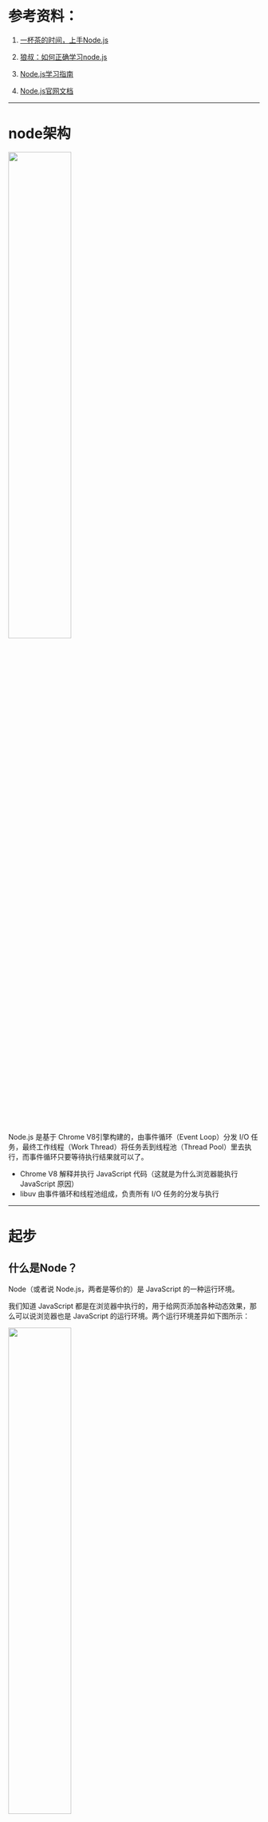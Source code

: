 # 参考资料：
1. [一杯茶的时间，上手Node.js](https://zhuanlan.zhihu.com/p/97413574)

2. [狼叔：如何正确学习node.js](https://cnodejs.org/topic/5ab3166be7b166bb7b9eccf7)

2. [Node.js学习指南](https://blog.poetries.top/node-learning-notes/notes/base/01-%E7%8E%AF%E5%A2%83%E6%90%AD%E5%BB%BA.html#%E8%AE%A4%E8%AF%86-node-js)

3. [Node.js官网文档](http://nodejs.cn/learn/introduction-to-nodejs)
---
# node架构
<img src='./picture/Node-学习笔记.assets/node.png' width=50%>

Node.js 是基于 Chrome V8引擎构建的，由事件循环（Event Loop）分发 I/O 任务，最终工作线程（Work Thread）将任务丢到线程池（Thread Pool）里去执行，而事件循环只要等待执行结果就可以了。
- Chrome V8 解释并执行 JavaScript 代码（这就是为什么浏览器能执行 JavaScript 原因）
- libuv 由事件循环和线程池组成，负责所有 I/O 任务的分发与执行
---
# 起步
## 什么是Node？
Node（或者说 Node.js，两者是等价的）是 JavaScript 的一种运行环境。

我们知道 JavaScript 都是在浏览器中执行的，用于给网页添加各种动态效果，那么可以说浏览器也是 JavaScript 的运行环境。两个运行环境差异如下图所示：

<img src='./picture/Node-学习笔记.assets/Node-and-JS-run-env.png' width=50%>


两个运行环境共同包含了 ECMAScript，也就是剥离了所有运行环境的 JavaScript 语言标准本身。

浏览器端 JavaScript 还包括了：BOM(即浏览器Browser对象，包含Window对象、Navigator对象、Screen对象、History对象、Location对象、存储对象等)、DOM(即html的DOM)

Node.js 则是包括V8引擎(Chrome 浏览器中的JS引擎)。而 Node.js 则进一步将 V8 引擎加工成可以在任何操作系统中运行 JavaScript 的平台。

## 运行 Node 代码
运行 Node 代码通常有两种方式：
1. 在 REPL 中交互式输入和运行；

    <img src='./picture/Node-学习笔记.assets/REPL.png' width=50%>

2. 将代码写入 JS 文件，并用 Node 执行。
创建test.js文件，里面代码内容为：`console.log('Hello World!');`
然后用 Node 解释器执行这个文件：
    ```
    $ node test.js
    Hello World!
    ```
    来对比一下，在浏览器和 Node 环境中执行这行代码有什么区别：
    - 在浏览器运行 console.log 调用了 BOM，实际上执行的是 `window.console.log('Hello World!')`
    - Node 首先在所处的操作系统中创建一个新的进程，然后向标准输出打印了指定的字符串， 实际上执行的是 `process.stdout.write('Hello World!\n')`

## Node全局对象
JavaScript在各个运行环境下的全局对象的比较：

<img src='./picture/Node-学习笔记.assets/js-global-object.jpeg' width=50%>

可以分为四类：
1. 浏览器专属，例如 `window、alert` 等等；
2. Node 专属，例如 `process、Buffer、__dirname、__filename` 等等；
3. 浏览器和 Node 共有，但是实现方式不同，例如 `console（第一节中已提到）、setTimeout、setInterval` 等；
4. 浏览器和 Node 共有，并且属于 ECMAScript 语言定义的一部分，例如 `Date、String、Promise` 等；

重点关注Node专属全局对象：

**procss**

process 全局对象可以说是 Node.js 的灵魂，它是管理当前 Node.js 进程状态的对象，提供了与操作系统的简单接口。可在Node REPL中查看process对象。它有以下属性：
- pid：进程编号
- env：系统环境变量
- argv：命令行执行此脚本时的输入参数
- platform：当前操作系统的平台
- exit：实现退出 Node.js 程序的函数，等

**Buffer**

Buffer 全局对象让 JavaScript 也能够轻松地处理二进制数据流，结合 Node 的流接口（Stream），能够实现高效的二进制文件处理。

**__filename 和 __dirname**

分别代表当前所运行 Node 脚本的文件路径和所在目录路径。

ps: __filename 和 __dirname 只能在 Node 脚本文件中使用，在 REPL 中是没有定义的。


**使用node全局对象**
```js
// test.js
setTimeout(() => {
  console.log('Hello World!');
}, 3000);

console.log('当前进程 ID', process.pid);
console.log('当前脚本路径', __filename);

const time = new Date();
console.log('当前时间', time.toLocaleString());
```
执行输出如下：（Hello World! 会延迟三秒输出）
```js
$ node timer.js
当前进程 ID 1961
当前脚本路径 /Users/wanwan/Desktop/test.js
当前时间 2022/5/7 下午5:56:15
Hello World!
```

在 setTimeout 等待的 3 秒内，程序并没有阻塞，而是继续向下执行，这就是 Node.js 的`异步非阻塞`!

## Node模块机制
在ES2015之前，js语言本身没有模块化的机制，构建复杂应用也没有统一的接口标准。人们通常使用一系列的`<script>` 标签来导入相应的模块（依赖），如下：
```js
<head>
  <script src="fileA.js"></script>
  <script src="fileB.js"></script>
</head>
```
这种方式会带来很多问题：
1. 导入的多个 JS 文件直接作用于全局命名空间，很容易产生命名冲突
2. 导入的 JS 文件之间不能相互访问
3. 导入的 script 无法被轻易去除或修改

因此，有几个常见的模块化规范被提出:
1. AMD（Asynchronous Module Definition）规范
2. `CommonJS规范`，Node.js 所实现的正是这一模块标准。`module.exports/require`
3. ES6 Module： `import/export`

> ps:​ 
> 
> – require 是运行时调用，因此 require 理论上可以运用在代码的任何地方；
>
> – import 是编译时调用，因此必须放在文件开头；

### Node 模块机制浅析
Node 模块可分为两大类：
- 核心模块：Node 提供的内置模块，在安装 Node 时已经被编译成二进制可执行文件
- 文件模块：用户编写的模块，可以是自己写的，也可以是通过 npm 安装的。

Node为了实现模块机制，引入了三个新的全局对象（Node专属）: `require、exports、modules`。

**require**
require 用于导入其他 Node 模块，其参数接受一个字符串代表模块的名称或路径，通常被称为模块标识符。具体有以下三种形式。
```js
// 直接写模块名称,导入内置库或第三方模块，node会通过module.paths找到目标模块
const os = require('os');
const express = require('express');

// 通过相对路径导入其他模块
const utils = require('./utils');

// 通过绝对路径导入其他模块
const utils = require('/home/xxx/MyProject/utils');
```

**exports**：可用exports导出模块内容供给外部使用

**module**
module对象有以下字段:

<img src='./picture/Node-学习笔记.assets/node-module.jpeg' width=70%>

* `id`：模块的唯一标识符，如果是被运行的主程序则为 `.`，如果是被导入的模块（则等同于此文件名（即下面的 filename 字段）
* `path`和`filename`：模块所在路径和文件名
* `exports`：模块所导出的内容，实际上之前的 exports 对象是指向 module.exports 的引用。
* `parent`和`children`：用于记录模块之间的导入关系
* `loaded`：模块是否被加载。只有 children 中列出的模块才会被加载。
* `paths`：这个就是 Node 搜索文件模块的路径列表，Node 会从第一个路径到最后一个路径依次搜索指定的 Node 模块，找到了则导入，找不到就会报错。
> 仔细观察会发现 Node 文件模块查找路径（module.paths）的方式其实是这样的：先找当前目录下的 node_modules，没有的话再找上一级目录的 node_modules，还没找到的话就一直向上找，直到根目录下的 node_modules。

ps：[exports、module.exports和export、export default的区别](https://segmentfault.com/a/1190000010426778)

**命令行开发：接受输入参数, 通过 process.argv 读取命令行参数**
有以下4个文件
```js
// info.js
const os = require('os');

function printProgramInfo() {
  console.log('当前用户', os.userInfo().username);
  console.log('当前进程 ID', process.pid);
  console.log('当前脚本路径', __filename);
}

module.exports = printProgramInfo;
```
```js
function getCurrentTime() {
  const time = new Date();
  return time.toLocaleString();
}

exports.getCurrentTime = getCurrentTime;
```
```js
const printProgramInfo = require('./info');
const datetime = require('./datetime');

// 读取命令行参数
const waitTime = Number(process.argv[3]);
const message = process.argv[5];

setTimeout(() => {
  console.log(message);
}, waitTime*1000);

printProgramInfo();
console.log('当前时间', datetime.getCurrentTime());
```
```js
console.log(process.argv);
```
在REPL中分别执行这两行命令：
1. `node args.js --time 5 --message "hi wanwan"`
<img src='./picture/Node-学习笔记.assets/args.png' width=50%>
2. `node timer.js --time 5 --message "hi wanwan"`，输出如下：
    ```
    当前用户 wanwan
    当前进程 ID 46631
    当前脚本路径 /Users/wanwan/Desktop/ node-test/info.js
    当前时间 2022/5/9 下午7:42:28
    hi wanwan
    ```
### npm
在前面timer.js 所在的文件夹运行`npm init`，会生成**package.json 文件**， 安装两个包，`npm install commander ora`
```
{
  "name": "test",
  "version": "1.0.0",
  "description": "a cool time",
  "main": "timer.js",
  "scripts": {
    "test": "echo \"Error: no test specified\" && exit 1"
  },
  "author": "wanwan",
  "license": "ISC",
  "dependencies": {
    "commander": "^9.2.0",
    "ora": "^6.1.0"
  }
}
```
**npm scripts，也就是 npm 脚本**
在 package.json 中有个字段叫 scripts，这个字段就定义了全部的 npm scripts。npm scripts分两大类：
1. 预定义脚本： test、start、install、publish 等等，直接通过 `npm scriptName` 运行，例如 npm test，所有预定义的脚本可查看[文档](https://docs.npmjs.com/cli/v8/using-npm/scripts)
2. 自定义脚本：需通过`npm run <scriptName>`运行

## 监听exit事件
回调函数和事件机制共同组成了 Node 的异步世界。
Node 中的事件都是通过 `events` 核心模块中的 `EventEmitter` 这个类实现的。该类包括两个最关键的方法：

* on：用来监听事件的发生
* emit：用来触发新的事件
```js
const EventEmitter = require('events').EventEmitter;
const emitter = new EventEmitter();

// 监听 connect 事件，注册回调函数
emitter.on('connect', function (username) {
  console.log(username + '已连接');
});

// 触发 connect 事件，并且加上一个参数（即上面的 username）
emitter.emit('connect', 'wanwan');
```

---


# 跟着官网文档学习

## 使用Node.js输出到命令行
Node.js 提供了 console 模块，该模块提供了大量非常有用的与命令行交互的方法。
它基本上与浏览器中的 console 对象相同。

**打印堆栈踪迹**
可以使用 console.trace() 实现：
```js
const function2 = () => console.trace()
const function1 = () => function2()
function1()
```
输出：
```
Trace
    at function2 (repl:1:33)
    at function1 (repl:1:25)
    at repl:1:1
    at ContextifyScript.Script.runInThisContext (vm.js:44:33)
    at REPLServer.defaultEval (repl.js:239:29)
    at bound (domain.js:301:14)
    at REPLServer.runBound [as eval] (domain.js:314:12)
    at REPLServer.onLine (repl.js:440:10)
    at emitOne (events.js:120:20)
    at REPLServer.emit (events.js:210:7)
```

**计算耗时**
```js
const doSomething = () => console.log('测试')
const measureDoingSomething = () => {
  console.time('doSomething()')
  //做点事，并测量所需的时间。
  doSomething()
  console.timeEnd('doSomething()')
}
measureDoingSomething()
```
输出
```
测试
doSomething(): 0.255ms
```
推荐包：`chalk`（着色）、`Progress`（进度条）
## 从命令行接收输入
可用readline模块来实现
```js
const readline = require('readline').createInterface({
  input: process.stdin,
  output: process.stdout
})

readline.question(`你叫什么名字?`, name => {
  console.log(`你好 ${name}!`)
  readline.close()
})
```
推荐包：`Inquirer.js`

## npx包运行器
npx 可以运行使用 Node.js 构建并通过 npm 仓库发布的代码。

## 事件循环
[深入理解NodeJS事件循环机制](https://juejin.cn/post/6844903999506923528)

<img src='./picture/Node-学习笔记.assets/node-event-loop.png' width=80%>

## 浏览器和node事件循环的区别
// TODO：浏览器和node事件循环的区别

## js异步编程和回调
终于搞清楚`回调`是什么意思了！
JavaScript诞生于浏览器内部，一开始的主要工作是响应用户的操作。有的时候不知道用户何时单击按钮。 因此，为点击事件定义了一个事件处理程序。 该事件处理程序会接受一个函数，该函数会在该事件被触发时被调用，这就叫回调。
```
document.getElementById('button').addEventListener('click', () => {
  //被点击
})
```
回调是一个简单的函数，会作为值被传给另一个函数，并且仅在事件发生时才被执行。

但回调引起的代码嵌套问题，也不容忽视。

因此，随着发展回调函数也有了很多替代品，比如：`promise`, `Async/Await`...

```js
const promiseToDoSomething = () => {
  return new Promise(resolve => {
    setTimeout(() => resolve('做些事情'), 10000)
  })
}

const watchOverSomeoneDoingSomething = async () => {
  const something = await promiseToDoSomething()
  return something + ' 查看'
}

const watchOverSomeoneWatchingSomeoneDoingSomething = async () => {
  const something = await watchOverSomeoneDoingSomething()
  return something + ' 再次查看'
}

watchOverSomeoneWatchingSomeoneDoingSomething().then(res => {
  console.log(res)
})
```

Async/await 使对于编译器而言，让异步代码变得像同步代码一样好理解。

## Node.js事件触发器--events模块
[events事件模块](http://nodejs.cn/api/events.html)提供了`eventEmitter`类，用于处理事件。该类提供了`on`和`emit`方法。
* `emit`用于触发事件
* `on`用于添加触发事件的回调函数（会在时间被触发时执行）

```js
const EventEmitter = require('events')
const eventEmitter = new EventEmitter()

eventEmitter.on('start', (age) => {
  console.log('开始', age)
})

eventEmitter.emit('start', 18)
```

## 搭建HTTP服务器 -- http模块
`HTTP`模块是 Node.js 网络的关键模块。
通过以下代码引入：`const http = require('http')`

该模块提供了一些属性、方法、以及类。
### 属性
1. `http.METHODS`：该属性列出了http所有的方法
<img src='./picture/Node-学习笔记.assets/http-methods.png' width=50%>
2. `http.STATUS_CODES`: 此属性列出了所有的 HTTP 状态代码及其描述
3. `http.globalAgent`: 指向 Agent 对象的全局实例，该实例是 `http.Agent` 类的实例。用于管理 HTTP 客户端连接的持久性和复用，它是 Node.js HTTP 网络的关键组件。

等
### 方法
1. `http.createServer()`: 返回 `http.Server` 类的新实例。
用法如下：
```js
const server = http.createServer((req, res) => {
  //使用此回调处理每个单独的请求。
})
```
2. `http.request()`：发送 HTTP 请求到服务器，并创建 `http.ClientRequest` 类的实例。
3. `http.get()`: 类似于 http.request()，但会自动地设置 HTTP 方法为 GET，并自动地调用 req.end()。

等

### 类
HTTP 模块提供了 5 个类：
- `http.Agent`：

  Node.js 会创建 http.Agent 类的全局实例，以管理 HTTP 客户端连接的持久性和复用。

  该对象会确保对服务器的每个请求进行排队并且单个 socket 被复用。

  它还维护一个 socket 池。 出于性能原因，这是关键。
- `http.ClientRequest`：

  当 http.request() 或 http.get() 被调用时，会创建 http.ClientRequest 对象。

  ```js
  // http client 例子
  var client = http.get('http://127.0.0.1:3000', function (clientRes){
      clientRes.pipe(process.stdout);
  });
  ```

  由http.get()方法返回的就是http.ClientRequest类的实例对象。该类拥有很多事件和方法，具体看参考[文档](http://nodejs.cn/api/http.html#class-httpclientrequest)。例如：
    * end(): 完成发送请求。

- `http.Server`：

  当使用 http.createServer() 创建新的服务器时，通常会返回此类的实例化对象，即服务器对象。

  该类拥有很多事件和方法，具体可参考[文档](http://nodejs.cn/api/http.html#class-httpserver)。例如：
    * close() 停止服务器不再接受新的连接。
    * listen() 启动 HTTP 服务器并监听连接。
- `http.ServerResponse`

  由 http.Server 创建，并作为第二个参数传给它触发的 request 事件。

  ```js
  const server = http.createServer((req, res) => {
  //res 是一个 http.ServerResponse 对象。
  })
  ```

  该类有有很多属性和方法，具体可参考[文档](http://nodejs.cn/api/http.html#requestenddata-encoding-callback)
- `http.IncomingMessage`：

  IncomingMessage对象是由http.Server或http.ClientRequest创建的，并作为`第一参数`分别传递给http.Server的'request'事件和http.ClientRequest的'response'事件。它可用于访问`响应`状态、标头和数据。

  http.IncomingMessage 对象可通过以下方式创建：
    - http.Server，监听 request 事件时。
    - http.ClientRequest，监听 response 事件时。
  ```js
  var http = require('http');

  // http server 例子
  var server = http.createServer(function(serverReq,  serverRes){
      var url = serverReq.url;
      serverRes.end( '您访问的地址是：' + url );
  });

  server.listen(3000);

  // http client 例子
  var client = http.get('http://127.0.0.1:3000',  function(clientRes){
      clientRes.pipe(process.stdout);
  });
  ```
  上诉代码中的`serverReq/clientRes`就是 http.IncomingMessage实例对象。

## buffer 缓冲区

## 使用WebAssembly
WebAssembly是一种运行在现代网络浏览器中的新型代码，并且提供新的性能特性和效果。它设计的目的不是为了手写代码,而是为诸如C、C++和Rust等低级源语言提供一个高效的编译目标。

而且，你在不知道如何编写WebAssembly代码的情况下就可以使用它。WebAssembly的模块可以被导入的到一个网络app（或Node.js）中，并且暴露出供JavaScript使用的WebAssembly函数。JavaScript框架不但可以使用WebAssembly获得巨大性能优势和新特性，而且还能使得各种功能保持对网络开发者的易用性。

WebAssembly 并`不是一门编程语言`，而是一份字节码标准，需要使用高级编程语言(c、c++等)编译出字节码放到 WebAssembly 的虚拟机中运行（有点像 Java ），目前主流浏览器都已经支持 WebAssembly。

翻译成人话就是：WebAssembly不是一门语言，它只是一种“工具”，可以将非js语言编译成可以在浏览器上运行的代码，使得浏览器可执行的代码不局限于js脚本。

[WebAssembly各浏览器兼容性](https://caniuse.com/?search=WebAssembly)

# 进阶node

## node内存分配，内存溢出
// TODO：学习node内存相关知识
